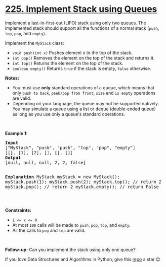 # [225. Implement Stack using Queues][title]

<p>Implement a last-in-first-out (LIFO) stack using only two queues. The implemented stack should support all the functions of a normal stack (<code>push</code>, <code>top</code>, <code>pop</code>, and <code>empty</code>).</p>
<p>Implement the <code>MyStack</code> class:</p>
<ul>
<li><code>void push(int x)</code> Pushes element x to the top of the stack.</li>
<li><code>int pop()</code> Removes the element on the top of the stack and returns it.</li>
<li><code>int top()</code> Returns the element on the top of the stack.</li>
<li><code>boolean empty()</code> Returns <code>true</code> if the stack is empty, <code>false</code> otherwise.</li>
</ul>
<p><b>Notes:</b></p>
<ul>
<li>You must use <strong>only</strong> standard operations of a queue, which means that only <code>push to back</code>, <code>peek/pop from front</code>, <code>size</code> and <code>is empty</code> operations are valid.</li>
<li>Depending on your language, the queue may not be supported natively. You may simulate a queue using a list or deque (double-ended queue) as long as you use only a queue's standard operations.</li>
</ul>
<p> </p>
<p><strong>Example 1:</strong></p>
<pre><strong>Input</strong>
["MyStack", "push", "push", "top", "pop", "empty"]
[[], [1], [2], [], [], []]
<strong>Output</strong>
[null, null, null, 2, 2, false]

<strong>Explanation</strong>
MyStack myStack = new MyStack();
myStack.push(1);
myStack.push(2);
myStack.top(); // return 2
myStack.pop(); // return 2
myStack.empty(); // return False
</pre>
<p> </p>
<p><strong>Constraints:</strong></p>
<ul>
<li><code>1 &lt;= x &lt;= 9</code></li>
<li>At most <code>100</code> calls will be made to <code>push</code>, <code>pop</code>, <code>top</code>, and <code>empty</code>.</li>
<li>All the calls to <code>pop</code> and <code>top</code> are valid.</li>
</ul>
<p> </p>
<p><strong>Follow-up:</strong> Can you implement the stack using only one queue?</p>


If you love Data Structures and Algorithms in Python, give this [repo][me] a star :wink:

[title]: https://leetcode.com/problems/implement-stack-using-queues
[me]: https://github.com/bumblebee211196/awesome-python-leetcode